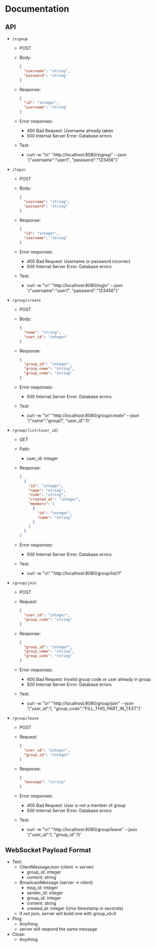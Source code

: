 # Documentation

## API

- `/signup`
  - POST
  - Body:

      ```json
      {
        "username": "string",
        "password": "string"
      }
      ```

  - Response:

      ```json
      {
        "id": "integer",
        "username": "string"
      }
      ```

  - Error responses:
    - 400 Bad Request: Username already taken
    - 500 Internal Server Error: Database errors
  - Test:
    - curl -w "\n" "http://localhost:8080/signup" --json '{"username":"user1", "password":"123456"}'

- `/login`
  - POST
  - Body:

      ```json
      {
        "username": "string",
        "password": "string"
      }
      ```

  - Response:

      ```json
      {
        "id": "integer",
        "username": "string"
      }
      ```

  - Error responses:
    - 400 Bad Request: Username or password incorrect
    - 500 Internal Server Error: Database errors
  - Test:
    - curl -w "\n" "http://localhost:8080/login" --json '{"username":"user1", "password":"123456"}'

- `/group/create`
  - POST
  - Body:

    ```json
    {
      "name": "string",
      "user_id": "integer"
    }
    ```

  - Response:

    ```json
    {
      "group_id": "integer",
      "group_name": "string",
      "group_code": "string"
    }
    ```

  - Error responses:
    - 500 Internal Server Error: Database errors
  - Test:
    - curl -w "\n" "http://localhost:8080/group/create" --json '{"name":"group1", "user_id":1}'

- `/group/list/{user_id}`
  - GET
  - Path:
    - user_id: integer
  - Response:

    ```json
    [
      {
        "id": "integer",
        "name": "string",
        "code": "string", 
        "created_at": "integer",
        "members": [
          {
            "id": "integer",
            "name": "string"
          }
        ]
      }
    ]
    ```

  - Error responses:
    - 500 Internal Server Error: Database errors
  - Test:
    - curl -w "\n" "http://localhost:8080/group/list/1"

- `/group/join`
  - POST
  - Request:

    ```json
    {
      "user_id": "integer",
      "group_code": "string"
    }
    ```

  - Response:

    ```json
    {
      "group_id": "integer", 
      "group_name": "string",
      "group_code": "string"
    }
    ```

  - Error responses:
    - 400 Bad Request: Invalid group code or user already in group
    - 500 Internal Server Error: Database errors
  - Test:
    - curl -w "\n" "http://localhost:8080/group/join" --json '{"user_id":1, "group_code":"FILL_THIS_PART_IN_TEST"}'

- `/group/leave`
  - POST
  - Request:

    ```json
    {
      "user_id": "integer",
      "group_id": "integer"
    }
    ```

  - Response:

    ```json
    {
      "message": "string"
    }
    ```

  - Error responses:
    - 400 Bad Request: User is not a member of group
    - 500 Internal Server Error: Database errors
  - Test:
    - curl -w "\n" "http://localhost:8080/group/leave" --json '{"user_id":1, "group_id":1}'

## WebSocket Payload Format

- Text:
  - ClientMessageJson (client -> server)
    - group_id: integer
    - content: string
  - BroadcastMessage (server -> client)
    - msg_id: integer
    - sender_id: integer
    - group_id: integer
    - content: string
    - created_at: integer (Unix timestamp in seconds)
  - if not json, server will build one with group_id=0
- Ping:
  - Anything
  - server will respond the same message
- Close:
  - Anything
